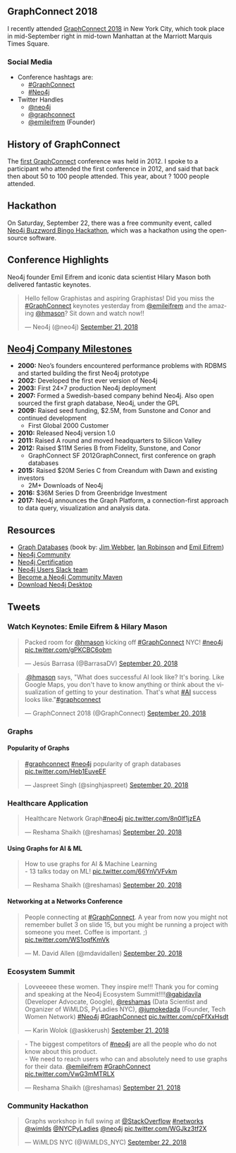 ## GraphConnect 2018
I recently attended [GraphConnect 2018](https://graphconnect.com) in New York City, which took place in mid-September right in mid-town Manhattan at the Marriott Marquis Times Square. 

### Social Media
- Conference hashtags are:
  - [#GraphConnect](https://twitter.com/hashtag/GraphConnect?src=hash)
  - [#Neo4j](https://twitter.com/hashtag/GraphConnect?src=hash)
- Twitter Handles
  - [@neo4j](https://twitter.com/neo4j?lang=en)
  - [@graphconnect](https://twitter.com/graphconnect?lang=en)
  - [@emileifrem](https://twitter.com/emileifrem) (Founder)
  
  
## History of GraphConnect
The [first GraphConnect](https://graphconnect.com/#location) conference was held in 2012.  I spoke to a participant who attended the first conference in 2012, and said that back then about 50 to 100 people attended.  This year, about ? 1000 people attended.

## Hackathon
On Saturday, September 22, there was a free community event, called [Neo4j Buzzword Bingo Hackathon](https://www.meetup.com/nycneo4j/events/253585951/), which was a hackathon using the open-source software.

## Conference Highlights
Neo4j founder Emil Eifrem and iconic data scientist Hilary Mason both delivered fantastic keynotes. 

<blockquote class="twitter-tweet" data-lang="en"><p lang="en" dir="ltr">Hello fellow Graphistas and aspiring Graphistas!  Did you miss the <a href="https://twitter.com/hashtag/GraphConnect?src=hash&amp;ref_src=twsrc%5Etfw">#GraphConnect</a> keynotes yesterday from <a href="https://twitter.com/emileifrem?ref_src=twsrc%5Etfw">@emileifrem</a> and the amazing <a href="https://twitter.com/hmason?ref_src=twsrc%5Etfw">@hmason</a>?  Sit down and watch now!!</p>&mdash; Neo4j (@neo4j) <a href="https://twitter.com/neo4j/status/1043217310369112064?ref_src=twsrc%5Etfw">September 21, 2018</a></blockquote>
<script async src="https://platform.twitter.com/widgets.js" charset="utf-8"></script>



## [Neo4j Company Milestones](https://neo4j.com/company/)
- **2000:**  Neo’s founders encountered performance problems with RDBMS and started building the first Neo4j prototype
- **2002:**  Developed the first ever version of Neo4j
- **2003:**  First 24×7 production Neo4j deployment
- **2007:**  Formed a Swedish-based company behind Neo4j. Also open sourced the first graph database, Neo4j, under the GPL
- **2009:**  Raised seed funding, $2.5M, from Sunstone and Conor and continued development
  - First Global 2000 Customer
- **2010:**  Released Neo4j version 1.0  
- **2011:**  Raised A round and moved headquarters to Silicon Valley  
- **2012:**  Raised $11M Series B from Fidelity, Sunstone, and Conor
  - GraphConnect SF 2012GraphConnect, first conference on graph databases
- **2015:**  Raised $20M Series C from Creandum with Dawn and existing investors
  - 2M+ Downloads of Neo4j
- **2016:**  $36M Series D from Greenbridge Investment
- **2017:**  Neo4j announces the Graph Platform, a connection-first approach to data query, visualization and analysis data.

## Resources
- [Graph Databases](http://graphdatabases.com/?_ga=2.167459646.1699415370.1537624498-769648181.1535652704) (book by:  [Jim Webber](https://twitter.com/jimwebber), [Ian Robinson](https://twitter.com/iansrobinson) and [Emil Eifrem](https://twitter.com/emileifrem))
- [Neo4j Community](https://community.neo4j.com)
- [Neo4j Certification](https://neo4j.com/graphacademy/neo4j-certification/)
- [Neo4j Users Slack team](http://neo4j-users-slack-invite.herokuapp.com/)
- [Become a Neo4j Community Maven](https://neo4j.com/community/neo4j-community-maven/)
- [Download Neo4j Desktop](https://neo4j.com/download/)

## Tweets

### Watch Keynotes:  Emile Eifrem & Hilary Mason

<blockquote class="twitter-tweet" data-lang="en"><p lang="en" dir="ltr">Packed room for ⁦<a href="https://twitter.com/hmason?ref_src=twsrc%5Etfw">@hmason</a>⁩ kicking off <a href="https://twitter.com/hashtag/GraphConnect?src=hash&amp;ref_src=twsrc%5Etfw">#GraphConnect</a> NYC! <a href="https://twitter.com/hashtag/neo4j?src=hash&amp;ref_src=twsrc%5Etfw">#neo4j</a> <a href="https://t.co/gPKCBC6obm">pic.twitter.com/gPKCBC6obm</a></p>&mdash; Jesús Barrasa (@BarrasaDV) <a href="https://twitter.com/BarrasaDV/status/1042779775625035777?ref_src=twsrc%5Etfw">September 20, 2018</a></blockquote>
<script async src="https://platform.twitter.com/widgets.js" charset="utf-8"></script>


<blockquote class="twitter-tweet" data-lang="en"><p lang="en" dir="ltr">.<a href="https://twitter.com/hmason?ref_src=twsrc%5Etfw">@hmason</a> says, &quot;What does successful AI look like? It&#39;s boring. Like Google Maps, you don&#39;t have to know anything or think about the visualization of getting to your destination. That&#39;s what <a href="https://twitter.com/hashtag/AI?src=hash&amp;ref_src=twsrc%5Etfw">#AI</a> success looks like.&quot;<a href="https://twitter.com/hashtag/graphconnect?src=hash&amp;ref_src=twsrc%5Etfw">#graphconnect</a></p>&mdash; GraphConnect 2018 (@GraphConnect) <a href="https://twitter.com/GraphConnect/status/1042778457892106240?ref_src=twsrc%5Etfw">September 20, 2018</a></blockquote>
<script async src="https://platform.twitter.com/widgets.js" charset="utf-8"></script>

### Graphs

#### Popularity of Graphs
<blockquote class="twitter-tweet" data-lang="en"><p lang="en" dir="ltr"><a href="https://twitter.com/hashtag/graphconnect?src=hash&amp;ref_src=twsrc%5Etfw">#graphconnect</a> <a href="https://twitter.com/hashtag/neo4j?src=hash&amp;ref_src=twsrc%5Etfw">#neo4j</a> popularity of graph databases <a href="https://t.co/Heb1EuveEF">pic.twitter.com/Heb1EuveEF</a></p>&mdash; Jaspreet Singh (@singhjaspreet) <a href="https://twitter.com/singhjaspreet/status/1042767644921876481?ref_src=twsrc%5Etfw">September 20, 2018</a></blockquote>
<script async src="https://platform.twitter.com/widgets.js" charset="utf-8"></script>

### Healthcare Application


<blockquote class="twitter-tweet" data-lang="en"><p lang="en" dir="ltr">Healthcare Network Graph<a href="https://twitter.com/hashtag/neo4j?src=hash&amp;ref_src=twsrc%5Etfw">#neo4j</a> <a href="https://t.co/8n0lf1jzEA">pic.twitter.com/8n0lf1jzEA</a></p>&mdash; Reshama Shaikh (@reshamas) <a href="https://twitter.com/reshamas/status/1042881464189247488?ref_src=twsrc%5Etfw">September 20, 2018</a></blockquote>
<script async src="https://platform.twitter.com/widgets.js" charset="utf-8"></script>

#### Using Graphs for AI & ML
<blockquote class="twitter-tweet" data-lang="en"><p lang="en" dir="ltr">How to use graphs for AI &amp; Machine Learning <br>- 13 talks today on ML! <a href="https://t.co/66YnVVFvkm">pic.twitter.com/66YnVVFvkm</a></p>&mdash; Reshama Shaikh (@reshamas) <a href="https://twitter.com/reshamas/status/1042774199176065026?ref_src=twsrc%5Etfw">September 20, 2018</a></blockquote>
<script async src="https://platform.twitter.com/widgets.js" charset="utf-8"></script>


#### Networking at a Networks Conference
<blockquote class="twitter-tweet" data-lang="en"><p lang="en" dir="ltr">People connecting at <a href="https://twitter.com/hashtag/GraphConnect?src=hash&amp;ref_src=twsrc%5Etfw">#GraphConnect</a>. A year from now you might not remember bullet 3 on slide 15, but you might be running a project with someone you meet.  Coffee is important.  ;) <a href="https://t.co/WS1oqfKmVk">pic.twitter.com/WS1oqfKmVk</a></p>&mdash; M. David Allen (@mdavidallen) <a href="https://twitter.com/mdavidallen/status/1042789644633559040?ref_src=twsrc%5Etfw">September 20, 2018</a></blockquote>
<script async src="https://platform.twitter.com/widgets.js" charset="utf-8"></script>



### Ecosystem Summit 
<blockquote class="twitter-tweet" data-lang="en"><p lang="en" dir="ltr">Lovveeeee these women. They inspire me!!! Thank you for coming and speaking at the Neo4j Ecosystem Summit!!!!<a href="https://twitter.com/gabidavila?ref_src=twsrc%5Etfw">@gabidavila</a> (Developer Advocate, Google), <a href="https://twitter.com/reshamas?ref_src=twsrc%5Etfw">@reshamas</a> (Data Scientist and Organizer of WiMLDS, PyLadies NYC), <a href="https://twitter.com/jumokedada?ref_src=twsrc%5Etfw">@jumokedada</a> (Founder, Tech Women Network) <a href="https://twitter.com/hashtag/Neo4j?src=hash&amp;ref_src=twsrc%5Etfw">#Neo4j</a> <a href="https://twitter.com/hashtag/GraphConnect?src=hash&amp;ref_src=twsrc%5Etfw">#GraphConnect</a> <a href="https://t.co/cpFfXxHsdt">pic.twitter.com/cpFfXxHsdt</a></p>&mdash; Karin Wolok (@askkerush) <a href="https://twitter.com/askkerush/status/1043205704134414338?ref_src=twsrc%5Etfw">September 21, 2018</a></blockquote>
<script async src="https://platform.twitter.com/widgets.js" charset="utf-8"></script>

<blockquote class="twitter-tweet" data-lang="en"><p lang="en" dir="ltr">- The biggest competitors of <a href="https://twitter.com/hashtag/neo4j?src=hash&amp;ref_src=twsrc%5Etfw">#neo4j</a> are all the people who do not know about this product.  <br>- We need to reach users who can and absolutely need to use graphs for their data.   <a href="https://twitter.com/emileifrem?ref_src=twsrc%5Etfw">@emileifrem</a> <a href="https://twitter.com/hashtag/GraphConnect?src=hash&amp;ref_src=twsrc%5Etfw">#GraphConnect</a> <a href="https://t.co/VwG3mMTRLX">pic.twitter.com/VwG3mMTRLX</a></p>&mdash; Reshama Shaikh (@reshamas) <a href="https://twitter.com/reshamas/status/1043212788699734017?ref_src=twsrc%5Etfw">September 21, 2018</a></blockquote>
<script async src="https://platform.twitter.com/widgets.js" charset="utf-8"></script>


### Community Hackathon

<blockquote class="twitter-tweet" data-lang="en"><p lang="en" dir="ltr">Graphs workshop in full swing at <a href="https://twitter.com/StackOverflow?ref_src=twsrc%5Etfw">@StackOverflow</a> <a href="https://twitter.com/hashtag/networks?src=hash&amp;ref_src=twsrc%5Etfw">#networks</a> <a href="https://twitter.com/wimlds?ref_src=twsrc%5Etfw">@wimlds</a> <a href="https://twitter.com/NYCPyLadies?ref_src=twsrc%5Etfw">@NYCPyLadies</a> <a href="https://twitter.com/neo4j?ref_src=twsrc%5Etfw">@neo4j</a> <a href="https://t.co/WGJkz3tf2X">pic.twitter.com/WGJkz3tf2X</a></p>&mdash; WiMLDS NYC (@WiMLDS_NYC) <a href="https://twitter.com/WiMLDS_NYC/status/1043508496136843264?ref_src=twsrc%5Etfw">September 22, 2018</a></blockquote>
<script async src="https://platform.twitter.com/widgets.js" charset="utf-8"></script>

